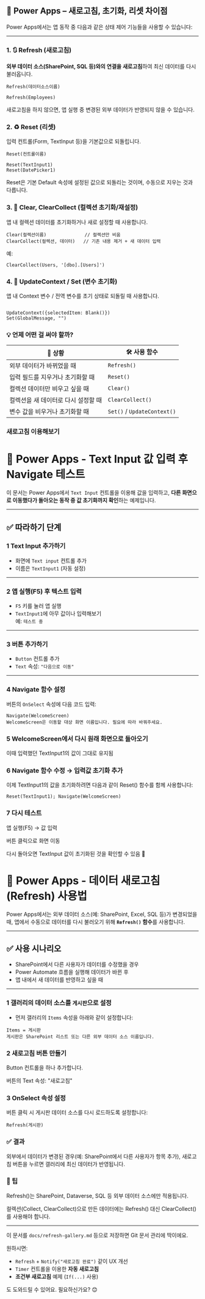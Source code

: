 
## 🔄 Power Apps – 새로고침, 초기화, 리셋 차이점

Power Apps에서는 앱 동작 중 다음과 같은 상태 제어 기능들을 사용할 수 있습니다:

---

### 1. 🔃 Refresh (새로고침)

**외부 데이터 소스(SharePoint, SQL 등)와의 연결을 새로고침**하여 최신 데이터를 다시 불러옵니다.

```plaintext
Refresh(데이터소스이름)
```
```plaintext
Refresh(Employees)
```
새로고침을 하지 않으면, 앱 실행 중 변경된 외부 데이터가 반영되지 않을 수 있습니다.

### 2. ♻️ Reset (리셋)
입력 컨트롤(Form, TextInput 등)을 기본값으로 되돌립니다.

```plaintext
Reset(컨트롤이름)
```
```plaintext
Reset(TextInput1)
Reset(DatePicker1)
```
Reset은 기본 Default 속성에 설정된 값으로 되돌리는 것이며, 수동으로 지우는 것과 다릅니다.

### 3. 🔁 Clear, ClearCollect (컬렉션 초기화/재설정)
앱 내 컬렉션 데이터를 초기화하거나 새로 설정할 때 사용합니다.

```plaintext
Clear(컬렉션이름)              // 컬렉션만 비움
ClearCollect(컬렉션, 데이터)   // 기존 내용 제거 + 새 데이터 입력
```
예:

```plaintext
ClearCollect(Users, '[dbo].[Users]')
```

### 4. 🧹 UpdateContext / Set (변수 초기화)
앱 내 Context 변수 / 전역 변수를 초기 상태로 되돌릴 때 사용합니다.

```plaintext

UpdateContext({selectedItem: Blank()})
Set(GlobalMessage, "")
```
### 💡 언제 어떤 걸 써야 할까?
| 💬 상황                                 | 🛠️ 사용 함수                    |
|----------------------------------------|---------------------------------|
| 외부 데이터가 바뀌었을 때              | `Refresh()`                     |
| 입력 필드를 지우거나 초기화할 때       | `Reset()`                       |
| 컬렉션 데이터만 비우고 싶을 때         | `Clear()`                       |
| 컬렉션을 새 데이터로 다시 설정할 때    | `ClearCollect()`                |
| 변수 값을 비우거나 초기화할 때         | `Set()` / `UpdateContext()`     |

### 새로고침 이용해보기 

# 🧪 Power Apps - Text Input 값 입력 후 Navigate 테스트

이 문서는 Power Apps에서 `Text Input` 컨트롤을 이용해 값을 입력하고, **다른 화면으로 이동했다가 돌아오는 동작 중 값 초기화까지 확인**하는 예제입니다.

---

## ✅ 따라하기 단계

### 1 Text Input 추가하기

- 화면에 `Text input` 컨트롤 추가  
- 이름은 `TextInput1` (자동 설정)

---

### 2 앱 실행(F5) 후 텍스트 입력

- `F5` 키를 눌러 앱 실행
- `TextInput1`에 아무 값이나 입력해보기  
  예: `테스트 중`

---

### 3 버튼 추가하기

- `Button` 컨트롤 추가  
- `Text` 속성: `"다음으로 이동"`

---

### 4 Navigate 함수 설정

버튼의 `OnSelect` 속성에 다음 코드 입력:

```powerfx
Navigate(WelcomeScreen)
WelcomeScreen은 이동할 대상 화면 이름입니다. 필요에 따라 바꿔주세요.
```

### 5 WelcomeScreen에서 다시 원래 화면으로 돌아오기
이때 입력했던 TextInput1의 값이 그대로 유지됨

### 6 Navigate 함수 수정 → 입력값 초기화 추가
이제 TextInput1의 값을 초기화하려면 다음과 같이 Reset() 함수를 함께 사용합니다:

```powerfx
Reset(TextInput1); Navigate(WelcomeScreen)
```
### 7 다시 테스트
앱 실행(F5) → 값 입력

버튼 클릭으로 화면 이동

다시 돌아오면 TextInput 값이 초기화된 것을 확인할 수 있음 🎉



# 🔄 Power Apps - 데이터 새로고침(Refresh) 사용법

Power Apps에서는 외부 데이터 소스(예: SharePoint, Excel, SQL 등)가 변경되었을 때, 앱에서 수동으로 데이터를 다시 불러오기 위해 **`Refresh()` 함수**를 사용합니다.

---

## ✅ 사용 시나리오

- SharePoint에서 다른 사용자가 데이터를 수정했을 경우
- Power Automate 흐름을 실행해 데이터가 바뀐 후
- 앱 내에서 새 데이터를 반영하고 싶을 때

---


### 1 갤러리의 데이터 소스를 `게시판`으로 설정

- 먼저 갤러리의 `Items` 속성을 아래와 같이 설정합니다:

```powerfx
Items = 게시판
게시판은 SharePoint 리스트 또는 다른 외부 데이터 소스 이름입니다.
```
### 2 새로고침 버튼 만들기
Button 컨트롤을 하나 추가합니다.

버튼의 Text 속성: "새로고침"

### 3 OnSelect 속성 설정
버튼 클릭 시 게시판 데이터 소스를 다시 로드하도록 설정합니다:

```powerfx
Refresh(게시판)
```
### ✅ 결과
외부에서 데이터가 변경된 경우(예: SharePoint에서 다른 사용자가 항목 추가),
새로고침 버튼을 누르면 갤러리에 최신 데이터가 반영됩니다.

### 📝 팁
Refresh()는 SharePoint, Dataverse, SQL 등 외부 데이터 소스에만 적용됩니다.

컬렉션(Collect, ClearCollect)으로 만든 데이터에는 Refresh() 대신 ClearCollect()를 사용해야 합니다.

---

이 문서를 `docs/refresh-gallery.md` 등으로 저장하면 Git 문서 관리에 딱이에요.

원하시면:
- `Refresh` + `Notify("새로고침 완료")` 같이 UX 개선
- `Timer` 컨트롤을 이용한 **자동 새로고침**
- **조건부 새로고침** 예제 (`If(...)` 사용)

도 도와드릴 수 있어요. 필요하신가요? 😊
```
